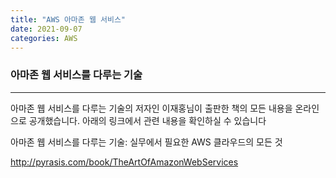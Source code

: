 ```yaml
---
title: "AWS 아마존 웹 서비스"
date: 2021-09-07
categories: AWS
---
```


### 아마존 웹 서비스를 다루는 기술

---

아마존 웹 서비스를 다루는 기술의 저자인 이재홍님이 출판한 책의 모든 내용을 온라인으로 공개했습니다.
아래의 링크에서 관련 내용을 확인하실 수 있습니다

아마존 웹 서비스를 다루는 기술: 실무에서 필요한 AWS 클라우드의 모든 것

<a href="http://pyrasis.com/book/TheArtOfAmazonWebServices">
http://pyrasis.com/book/TheArtOfAmazonWebServices
</a>

